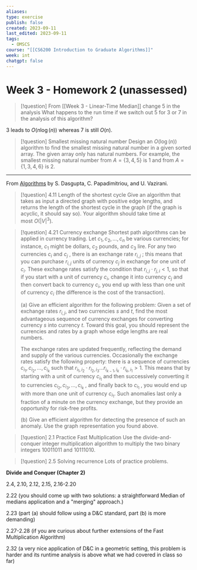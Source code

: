 ```yaml
---
aliases: 
type: exercise
publish: false
created: 2023-09-11
last_edited: 2023-09-11
tags:
  - OMSCS
course: "[[CS6200 Introduction to Graduate Algorithms]]"
week: int
chatgpt: false
---
```

# Week 3 - Homework 2 (unassessed) 

> [!question] From [[Week 3 - Linear-Time Median]]  change 5 in the analysis
> What happens to the run time if we switch out 5 for 3 or 7 in the analysis of this algorithm?

3 leads to $O(n\log(n))$ whereas 7 is still $O(n)$.

>[!question] Smallest missing natural number
>Design an $O(\log(n))$ algorithm to find the smallest missing natural number in a given sorted array. The given array only has natural numbers. For example, the smallest missing natural number from $A = \{3, 4, 5\}$ is $1$ and from $A = \{1, 3, 4, 6\}$ is $2$.



---

From [Algorithms](http://algorithmics.lsi.upc.edu/docs/Dasgupta-Papadimitriou-Vazirani.pdf) by S. Dasgupta, C. Papadimitriou, and U. Vazirani.

> [!question] 4.11 Length of the shortest cycle
> Give an algorithm that takes as input a directed graph with positive edge lengths, and returns the length of the shortest cycle in the graph (if the graph is acyclic, it should say so). Your algorithm should take time at most $O(\vert V \vert^3)$.



>[!question] 4.21 Currency exchange
>Shortest path algorithms can be applied in currency trading. Let $c_1, c_2, \ldots , c_n$ be various currencies; for instance, $c_1$ might be dollars, $c_2$ pounds, and $c_3$ lire. For any two currencies $c_i$ and $c_j$ , there is an exchange rate $r_{i,j}$ ; this means that you can purchase $r_{i,j}$ units of currency $c_j$ in exchange for one unit of $c_i$. These exchange rates satisfy the condition that $r_{i,j} \cdot r_{j,i} < 1$, so that if you start with a unit of currency $c_i$, change it into currency $c_j$ and then convert back to currency $c_i$, you end up with less than one unit of currency $c_i$ (the difference is the cost of the transaction). 
>
>(a) Give an efficient algorithm for the following problem: Given a set of exchange rates $r_{i,j}$, and two currencies $s$ and $t$, find the most advantageous sequence of currency exchanges for converting currency $s$ into currency $t$. Toward this goal, you should represent the currencies and rates by a graph whose edge lengths are real numbers. 
>
>The exchange rates are updated frequently, reflecting the demand and supply of the various currencies. Occasionally the exchange rates satisfy the following property: there is a sequence of currencies $c_{i_1} , c_{i_2} , \ldots , c_{i_k}$ such that $r_{i_1,i_2} \cdot r_{i_2,i_3} \ldots r_{i_{k−1},i_k} \cdot r_{i_k,i_1} > 1$. This means that by starting with a unit of currency $c_{i_1}$ and then successively converting it to currencies $c_{i_2} , c_{i_3} , \ldots , c_{i_k}$ , and finally back to $c_{i_1}$ , you would end up with more than one unit of currency $c_{i_1}$. Such anomalies last only a fraction of a minute on the currency exchange, but they provide an opportunity for risk-free profits. 
>
>(b) Give an efficient algorithm for detecting the presence of such an anomaly. Use the graph representation you found above.

>[!question] 2.1 Practice Fast Multiplication
>Use the divide-and-conquer integer multiplication algorithm to multiply the two binary integers 10011011 and 10111010.

> [!question] 2.5 Solving recurrence
> Lots of practice problems.

**Divide and Conquer (Chapter 2)**

2.4, 2.10, 2.12, 2.15, 2.16-2.20

2.22 (you should come up with two solutions: a straightforward Median of medians application and a "merging" approach.)

2.23 (part (a) should follow using a D&C standard, part (b) is more demanding)

2.27-2.28 (if you are curious about further extensions of the Fast Multiplication Algorithm)

2.32 (a very nice application of D&C in a geometric setting, this problem is harder and its runtime analysis is above what we had covered in class so far)